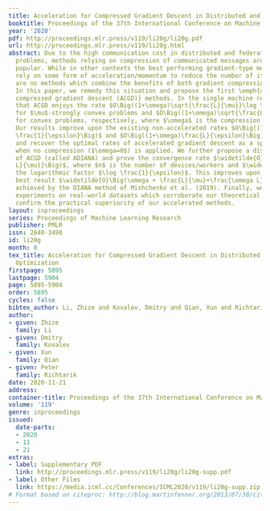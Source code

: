 ```yaml
---
title: Acceleration for Compressed Gradient Descent in Distributed and Federated Optimization
booktitle: Proceedings of the 37th International Conference on Machine Learning
year: '2020'
pdf: http://proceedings.mlr.press/v119/li20g/li20g.pdf
url: http://proceedings.mlr.press/v119/li20g.html
abstract: Due to the high communication cost in distributed and federated learning
  problems, methods relying on compression of communicated messages are becoming increasingly
  popular. While in other contexts the best performing gradient-type methods invariably
  rely on some form of acceleration/momentum to reduce the number of iterations, there
  are no methods which combine the benefits of both gradient compression and acceleration.
  In this paper, we remedy this situation and propose the first \emph{accelerated
  compressed gradient descent (ACGD)} methods. In the single machine regime, we prove
  that ACGD enjoys the rate $O\Big((1+\omega)\sqrt{\frac{L}{\mu}}\log \frac{1}{\epsilon}\Big)$
  for $\mu$-strongly convex problems and $O\Big((1+\omega)\sqrt{\frac{L}{\epsilon}}\Big)$
  for convex problems, respectively, where $\omega$ is the compression parameter.
  Our results improve upon the existing non-accelerated rates $O\Big((1+\omega)\frac{L}{\mu}\log
  \frac{1}{\epsilon}\Big)$ and $O\Big((1+\omega)\frac{L}{\epsilon}\Big)$, respectively,
  and recover the optimal rates of accelerated gradient descent as a special case
  when no compression ($\omega=0$) is applied. We further propose a distributed variant
  of ACGD (called ADIANA) and prove the convergence rate $\widetilde{O}\Big(\omega+\sqrt{\frac{L}{\mu}}+\sqrt{\big(\frac{\omega}{n}+\sqrt{\frac{\omega}{n}}\big)\frac{\omega
  L}{\mu}}\Big)$, where $n$ is the number of devices/workers and $\widetilde{O}$ hides
  the logarithmic factor $\log \frac{1}{\epsilon}$. This improves upon the previous
  best result $\widetilde{O}\Big(\omega + \frac{L}{\mu}+\frac{\omega L}{n\mu} \Big)$
  achieved by the DIANA method of Mishchenko et al. (2019). Finally, we conduct several
  experiments on real-world datasets which corroborate our theoretical results and
  confirm the practical superiority of our accelerated methods.
layout: inproceedings
series: Proceedings of Machine Learning Research
publisher: PMLR
issn: 2640-3498
id: li20g
month: 0
tex_title: Acceleration for Compressed Gradient Descent in Distributed and Federated
  Optimization
firstpage: 5895
lastpage: 5904
page: 5895-5904
order: 5895
cycles: false
bibtex_author: Li, Zhize and Kovalev, Dmitry and Qian, Xun and Richtarik, Peter
author:
- given: Zhize
  family: Li
- given: Dmitry
  family: Kovalev
- given: Xun
  family: Qian
- given: Peter
  family: Richtarik
date: 2020-11-21
address: 
container-title: Proceedings of the 37th International Conference on Machine Learning
volume: '119'
genre: inproceedings
issued:
  date-parts:
  - 2020
  - 11
  - 21
extras:
- label: Supplementary PDF
  link: http://proceedings.mlr.press/v119/li20g/li20g-supp.pdf
- label: Other Files
  link: https://media.icml.cc/Conferences/ICML2020/v119/li20g-supp.zip
# Format based on citeproc: http://blog.martinfenner.org/2013/07/30/citeproc-yaml-for-bibliographies/
---
```

